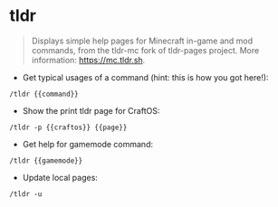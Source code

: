 # tldr

> Displays simple help pages for Minecraft in-game and mod commands, from the tldr-mc fork of tldr-pages project.
> More information: <https://mc.tldr.sh>.

- Get typical usages of a command (hint: this is how you got here!):

`/tldr {{command}}`

- Show the print tldr page for CraftOS:

`/tldr -p {{craftos}} {{page}}`

- Get help for gamemode command:

`/tldr {{gamemode}}`

- Update local pages:

`/tldr -u`
